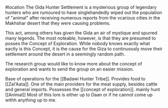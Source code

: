 #location 
The Gida Hunter Settlement is a mysterious group of legendary hunters who are rumoured to have singlehandedly wiped out the population of "animal" after receiving numerous reports from the vcarious cities in the Makhshar desert that they were causing problems.

This act, among others has given the Gida an air of mystique and spurred many legends. The most noteable, however, is that they are presumed to posses the Concept of Exploration. While nobody knows exactly what eactly is this Concept, it is the cause for the Giza to continuously move their settlement around the desert in a seemingly random path.

The research group would like to know more about the concept of exploration and wants to send the group on an easier mission.



Base of operations for the [[Badawi Hunter Tribe]]. Provides food to [[Zal'Aata]]. One of the main providers for the meat supply, besides cattle and general imports. Possesses the [[concept of exploration]]. mainly hunt [[Animal]] Most of this lore is either up to Daan or if he cannot come up withh anything up to me.